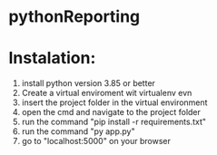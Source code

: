 # pythonReporting
# Instalation:
1) install python version 3.85 or better
2) Create a virtual enviroment wit virtualenv evn
3) insert the project folder in the virtual environment
4)  open the cmd and navigate to the project folder
5)  run the command "pip install -r requirements.txt"
6) run the command "py app.py"
7) go to "localhost:5000" on your browser
